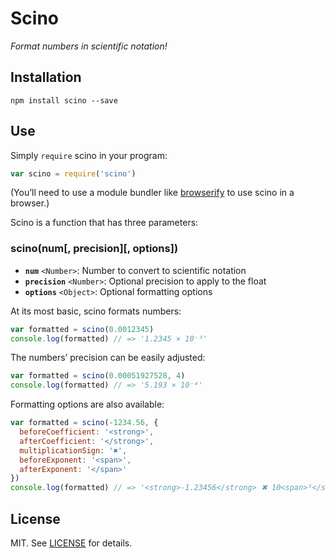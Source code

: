 # Scino

_Format numbers in scientific notation!_

## Installation

```shell
npm install scino --save
```

## Use

Simply `require` scino in your program:

```js
var scino = require('scino')
```

(You’ll need to use a module bundler like [browserify](https://github.com/substack/node-browserify#readme) to use scino in a browser.)

Scino is a function that has three parameters:

### scino(num[, precision][, options])

* **`num`** `<Number>`: Number to convert to scientific notation
* **`precision`** `<Number>`: Optional precision to apply to the float
* **`options`** `<Object>`: Optional formatting options

At its most basic, scino formats numbers:

```js
var formatted = scino(0.0012345)
console.log(formatted) // => '1.2345 × 10⁻³'
```

The numbers’ precision can be easily adjusted:

```js
var formatted = scino(0.00051927528, 4)
console.log(formatted) // => '5.193 × 10⁻⁴'
```

Formatting options are also available:

```js
var formatted = scino(-1234.56, {
  beforeCoefficient: '<strong>',
  afterCoefficient: '</strong>',
  multiplicationSign: '✖︎',
  beforeExponent: '<span>',
  afterExponent: '</span>'
})
console.log(formatted) // => '<strong>-1.23456</strong> ✖︎ 10<span>³</span>'
```

## License

MIT. See [LICENSE](./LICENSE) for details.

